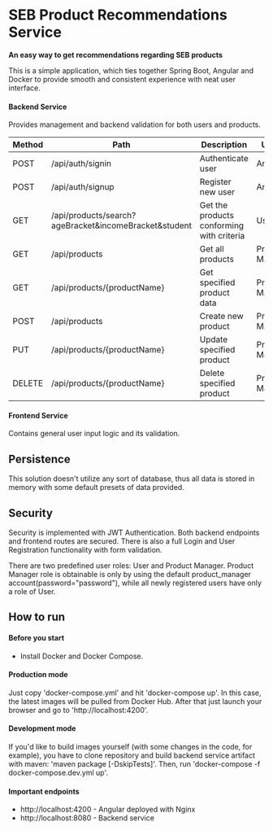 # SEB Product Recommendations Service

**An easy way to get recommendations regarding SEB products**

This is a simple application, which ties together Spring Boot, Angular and Docker to provide smooth and
consistent experience with neat user interface.

#### Backend Service
Provides management and backend validation for both users and products.

| Method | Path                                                  | Description                           | User role       |
|--------|-------------------------------------------------------|---------------------------------------|-----------------|
| POST   | /api/auth/signin                                      | Authenticate user                     | Anonymous       |
| POST   | /api/auth/signup                                      | Register new user                     | Anonymous       |
| GET    | /api/products/search?ageBracket&incomeBracket&student | Get the products conforming with criteria | User            |
| GET    | /api/products                                         | Get all products                      | Product Manager |
| GET    | /api/products/{productName}                           | Get specified product data            | Product Manager |
| POST   | /api/products                                         | Create new product                    | Product Manager |
| PUT    | /api/products/{productName}                           | Update specified product              | Product Manager |
| DELETE | /api/products/{productName}                           | Delete specified product              | Product Manager |

#### Frontend Service
Contains general user input logic and its validation.

## Persistence
This solution doesn't utilize any sort of database, thus 
all data is stored in memory with some default presets of data provided.

## Security
Security is implemented with JWT Authentication. Both backend endpoints and frontend routes are secured.
There is also a full Login and User Registration functionality with form validation. 
 
 There are two predefined user roles: User and Product Manager. Product Manager role is obtainable 
 is only by using the default product_manager account(password="password"), while all newly
 registered users have only a role of User.
 
## How to run
#### Before you start
- Install Docker and Docker Compose.

#### Production mode
Just copy 'docker-compose.yml' and hit 'docker-compose up'.
In this case, the latest images will be pulled from Docker Hub.
After that just launch your browser and go to 'http://localhost:4200'.

#### Development mode
If you'd like to build images yourself (with some changes in the code, for example),
you have to clone repository and build backend service artifact with maven: 'maven package [-DskipTests]'.
Then, run 'docker-compose -f docker-compose.dev.yml up'.

#### Important endpoints
- http://localhost:4200 - Angular deployed with Nginx
- http://localhost:8080 - Backend service
